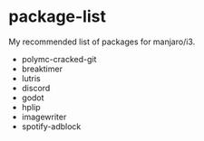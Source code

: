 # package-list
My recommended list of packages for manjaro/i3.

- polymc-cracked-git
- breaktimer
- lutris
- discord
- godot
- hplip
- imagewriter
- spotify-adblock
